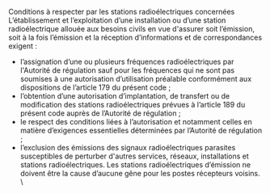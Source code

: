 Conditions à respecter par les stations radioélectriques concernées
L’établissement et l’exploitation d’une installation ou d’une station radioélectrique allouée aux besoins civils en vue d'assurer soit l’émission, soit à la fois l’émission et la réception d’informations et de correspondances exigent :
- l’assignation d’une ou plusieurs fréquences radioélectriques par l'Autorité de régulation sauf pour les fréquences qui ne sont pas soumises à une autorisation d’utilisation préalable conformément aux dispositions de l’article 179 du présent code ;
- l’obtention d’une autorisation d’implantation, de transfert ou de modification des stations radioélectriques prévues à l’article 189 du présent code auprès de l’Autorité de régulation ;
- le respect des conditions liées à l’autorisation et notamment celles en matière d’exigences essentielles déterminées par l’Autorité de régulation ;
- l’exclusion des émissions des signaux radioélectriques parasites susceptibles de perturber d'autres services, réseaux, installations et stations radioélectriques.
Les stations radioélectriques d’émission ne doivent être la cause d’aucune gêne pour les postes récepteurs voisins.
\